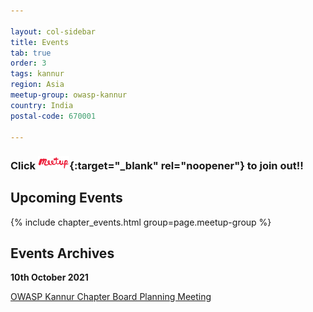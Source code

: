 ```yaml
---

layout: col-sidebar
title: Events
tab: true
order: 3
tags: kannur
region: Asia
meetup-group: owasp-kannur
country: India
postal-code: 670001

---
```


### Click [<img src="assets/images/meetup-s.png" style="width: 10%;" alt="OWASP Kannur on Meetup.com" />](https://www.meetup.com/owasp-kannur/){:target="_blank" rel="noopener"} to join out!!


## Upcoming Events

{% include chapter_events.html group=page.meetup-group %}


## Events Archives 

**10th October 2021**

[OWASP Kannur Chapter Board Planning Meeting](events/10oct2021)
